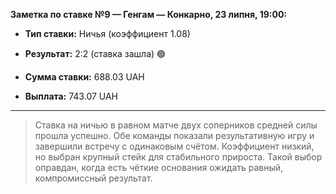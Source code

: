 **Заметка по ставке №9 — Генгам — Конкарно, 23 липня, 19:00:**

- **Тип ставки:** Ничья (коэффициент 1.08)
    
- **Результат:** 2:2 (ставка зашла) 🟢
    
- **Сумма ставки:** 688.03 UAH
    
- **Выплата:** 743.07 UAH
    

---

> Ставка на ничью в равном матче двух соперников средней силы прошла успешно. Обе команды показали результативную игру и завершили встречу с одинаковым счётом. Коэффициент низкий, но выбран крупный стейк для стабильного прироста. Такой выбор оправдан, когда есть чёткие основания ожидать равный, компромиссный результат.
